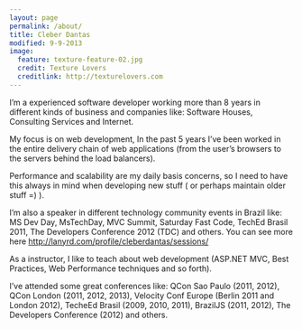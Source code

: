 ```yaml
---
layout: page
permalink: /about/
title: Cleber Dantas
modified: 9-9-2013
image:
  feature: texture-feature-02.jpg
  credit: Texture Lovers
  creditlink: http://texturelovers.com
---
```

I’m a experienced software developer working more than 8 years in different kinds of business and companies like: Software Houses, Consulting Services and Internet.

My focus is on web development, In the past 5 years I’ve been worked in the entire delivery chain of web applications (from the user’s browsers to the servers behind the load balancers).

Performance and scalability are my daily basis concerns, so I need to have this always in mind when developing new stuff ( or perhaps maintain older stuff =) ).

I’m also a speaker in different technology community events in Brazil like: MS Dev Day, MsTechDay, MVC Summit, Saturday Fast Code, TechEd Brasil 2011, The Developers Conference 2012 (TDC) and others. You can see more here http://lanyrd.com/profile/cleberdantas/sessions/

As a instructor, I like to teach about web development (ASP.NET MVC, Best Practices, Web Performance techniques and so forth).

I’ve attended some great conferences like: QCon Sao Paulo (2011, 2012), QCon London (2011, 2012, 2013), Velocity Conf Europe (Berlin 2011 and London 2012), TecheEd Brasil (2009, 2010, 2011), BrazilJS (2011, 2012), The Developers Conference (2012) and others.